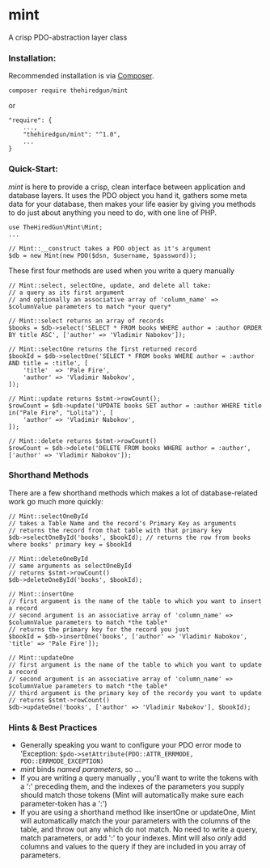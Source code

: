 # mint
A crisp PDO-abstraction layer class

### Installation:
Recommended installation is via [Composer](https://getcomposer.org).

```composer require thehiredgun/mint```

or

```
"require": {
    ...,
    "thehiredgun/mint": "^1.0",
    ...
}
```

### Quick-Start:
*mint* is here to provide a crisp, clean interface between application and database layers.
It uses the PDO object you hand it, gathers some meta data for your database, then makes your
life easier by giving you methods to do just about anything you need to do, with one line of PHP.

```
use TheHiredGun\Mint\Mint;
...

// Mint::__construct takes a PDO object as it's argument
$db = new Mint(new PDO($dsn, $username, $password));
```
These first four methods are used when you write a query manually
```
// Mint::select, selectOne, update, and delete all take:
// a query as its first argument
// and optionally an associative array of 'column_name' => $columnValue parameters to match *your query*

// Mint::select returns an array of records
$books = $db->select('SELECT * FROM books WHERE author = :author ORDER BY title ASC', ['author' => 'Vladimir Nabokov']);

// Mint::selectOne returns the first returned record
$bookId = $db->selectOne('SELECT * FROM books WHERE author = :author AND title = :title', [
    'title'  => 'Pale Fire',
    'author' => 'Vladimir Nabokov',
]);

// Mint::update returns $stmt->rowCount();
$rowCount = $db->update('UPDATE books SET author = :author WHERE title in("Pale Fire", "Lolita")', [
    'author' => 'Vladimir Nabokov',
]);

// Mint::delete returns $stmt->rowCount()
$rowCount = $db->delete('DELETE FROM books WHERE author = :author', ['author' => 'Vladimir Nabokov']);
```

### Shorthand Methods
There are a few shorthand methods which makes a lot of database-related work go much more quickly:

```
// Mint::selectOneById
// takes a Table Name and the record's Primary Key as arguments
// returns the record from that table with that primary key
$db->selectOneById('books', $bookId); // returns the row from books where books' primary key = $bookId

// Mint::deleteOneById
// same arguments as selectOneById
// returns $stmt->rowCount()
$db->deleteOneById('books', $bookId);

// Mint::insertOne
// first argument is the name of the table to which you want to insert a record
// second argument is an associative array of 'column_name' => $columnValue parameters to match *the table*
// returns the primary key for the record you just
$bookId = $db->insertOne('books', ['author' => 'Vladimir Nabokov', 'title' => 'Pale Fire']);

// Mint::updateOne
// first argument is the name of the table to which you want to update a record
// second argument is an associative array of 'column_name' => $columnValue parameters to match *the table*
// third argument is the primary key of the recordy you want to update
// returns $stmt->rowCount()
$db->updateOne('books', ['author' => 'Vladimir Nabokov'], $bookId);
```

### Hints & Best Practices
- Generally speaking you want to configure your PDO error mode to 'Exception: `$pdo->setAttribute(PDO::ATTR_ERRMODE, PDO::ERRMODE_EXCEPTION)`
- *mint* binds *named parameters*, so ...
- If you are writing a query manually , you'll want to write the tokens with a ':' preceding them, and the indexes of the parameters you supply should match those tokens (Mint will automatically make sure each parameter-token has a ':')
- If you are using a shorthand method like insertOne or updateOne, Mint will automatically match the your parameters with the columns of the table, and throw out any which do not match. No need to write a query, match parameters, or add ':' to your indexes. Mint will also *only* add columns and values to the query if they are included in you array of parameters.

